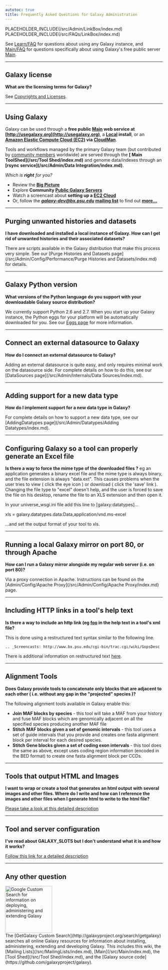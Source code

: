 ```yaml
---
autotoc: true
title: Frequently Asked Questions for Galaxy Administration
---
```

PLACEHOLDER_INCLUDE(/src/Admin/LinkBox/index.md) 
PLACEHOLDER_INCLUDE(/src/FAQs/LinkBox/index.md)


See [Learn/FAQ](/src/Learn/FAQ/index.md) for questions about using any Galaxy instance, and [Main/FAQ](/src/Main/FAQ/index.md) for questions specifically about using Galaxy's free public server [Main](/src/Main/index.md).



----

## Galaxy license

**What are the licensing terms for Galaxy?**

See [Copyrights and Licenses](/src/Admin/License/index.md).

----

## Using Galaxy

Galaxy can be used through a **free public [Main](/src/Main/index.md) web service at [http://usegalaxy.org](http://usegalaxy.org)**, a **[Local](/src/Admin/GetGalaxy/index.md) install**, or an **[Amazon Elastic Compute Cloud (EC2)](http://aws.amazon.com/ec2/) via [CloudMan](/src/CloudMan/index.md)**. 

Tools and workflows managed by the primary Galaxy team (but contributed by [community members](/src/Community/index.md) worldwide) are served through the **[ Main ToolShed](/src/Tool Shed/index.md)** and genome data/indexes through an **[rsync service](/src/Admin/Data Integration/index.md)**.  

*Which is **right** for you?*
* Review the **[Big Picture](/src/BigPicture/Choices/index.md)**
* Explore **Community [Public Galaxy Servers](/src/PublicGalaxyServers/index.md)**
* Watch a screencast about **setting up a [EC2 Cloud](http://screencast.g2.bx.psu.edu//cloud/)**
* Or, follow the ***galaxy-dev@bx.psu.edu* [mailing list](/src/MailingLists/index.md)** to find out **[more...](http://galaxyproject.org)**

----

## Purging unwanted histories and datasets

**I have downloaded and installed a local instance of Galaxy.  How can I get rid of unwanted histories and their associated datasets?**

There are scripts available in the Galaxy distribution that make this process very simple.  See our [Purge Histories and Datasets page](/src/Admin/Config/Performance/Purge Histories and Datasets/index.md) for details.

----

## Galaxy Python version

**What versions of the Python language do you support with your downloadable Galaxy source distribution?**

We currently support Python 2.6 and 2.7.  When you start up your Galaxy instance, the Python eggs for your platform will be automatically downloaded for you.  See our [Eggs page](/src/Admin/Config/Eggs/index.md) for more information.

----

## Connect an external datasource to Galaxy

**How do I connect an external datasource to Galaxy?**

Adding an external datasource is quite easy, and only requires minimal work on the datasource side.  For complete details on how to do this, see our [DataSources page](/src/Admin/Internals/Data Sources/index.md).

----

## Adding support for a new data type

**How do I implement support for a new data type in Galaxy?**

For complete details on how to support a new data type, see our [AddingDatatypes page](/src/Admin/Datatypes/Adding Datatypes/index.md).

----

## Configuring Galaxy so a tool can properly generate an Excel file

**Is there a way to force the mime type of the downloaded files ?** eg an application generates a binary excel file and the mime type is always binary, and the file extension is always "data.ext".  This causes problems when the user tries to view ( click the eye icon ) or download ( click the 'save' link ).  Changing the file type to "excel" doesn't help, and the user is forced to save the file on his desktop, rename the file to an XLS extension and then open it. 

In your universe_wsgi.ini file add this line to [galaxy:datatypes]...

xls = galaxy.datatypes.data:Data,application/vnd.ms-excel

...and set the output format of your tool to xls.

----

## Running a local Galaxy mirror on port 80, or through Apache

**How can I run a Galaxy mirror alongside my regular web server (i.e. on port 80)?**

Via a proxy connection in Apache.  Instructions can be found on the [Admin/Config/Apache Proxy](/src/Admin/Config/Apache Proxy/index.md) page.

----

## Including HTTP links in a tool's help text

**Is there a way to include an http link (eg <a href='foo'>foo</a> in the help text in a tool's xml file?**

This is done using a restructured text syntax similar to the following line.

 `.. _Screencasts: http://www.bx.psu.edu/cgi-bin/trac.cgi/wiki/GopsDesc`

There is additional information on restructured text [here](http://docutils.sourceforge.net/docs/user/rst/quickref.html).

----

## Alignment Tools

**Does Galaxy provide tools to concatenate only blocks that are adjacent to each other ( i.e. without any gap in the "projected" species )?**

The following alignment tools available in Galaxy enable this:

* **Join MAF blocks by species** - this tool will take a MAF from your history and fuse MAF blocks which are genomically adjacent on all the specified species producing another MAF file
* **Stitch MAF blocks given a set of genomic intervals** - this tool uses a set of guide intervals that you provide and creates one fasta alignment block per interval for each desired species.
* **Stitch Gene blocks given a set of coding exon intervals** - this tool does the same as above, except uses coding region information (encoded in the BED format) to create one fasta alignment block per CCDs.

----

## Tools that output HTML and Images

**I want to wrap or create a tool that generates an html output with several images and other files.  Where do I write and how can I reference the images and other files when I generate html to write to the html file?**

[Please take a look at this detailed description](http://wiki.galaxyproject.org/Admin/Tools/Multiple%20Output%20Files#Single_history_output_Html_file_with_links_to_any_number_of_output_files_and_images)

----

## Tool and server configuration

**I've read about GALAXY_SLOTS but I don't understand what it is and how it works?**

[Follow this link for a detailed description](/src/Admin/Config/GALAXY_SLOTS/index.md)

----

## Any other question

<div class='left'><a href='http://galaxyproject.org/search/getgalaxy'><img src="/src/images/Logos/GetGalaxySearch.png" alt="Google Custom Search for information on deploying, administering and extending Galaxy" width="150" /></a></div>
The [GetGalaxy Custom Search](http://galaxyproject.org/search/getgalaxy) searches all online Galaxy resources for information about installing, administering, extending and developing Galaxy.  This includes this wiki, the [Mailing Lists](/src/MailingLists/index.md), [Main](/src/Main/index.md), the [Tool Shed](/src/Tool Shed/index.md), and the [Galaxy source code](https://github.com/galaxyproject/galaxy).
